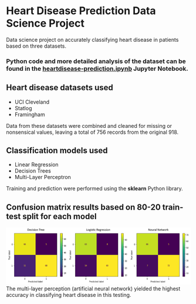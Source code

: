 # Heart Disease Prediction Data Science Project
Data science project on accurately classifying heart disease in patients based on three datasets.

### Python code and more detailed analysis of the dataset can be found in the [heartdisease-prediction.ipynb](/heartdisease-prediction.ipynb) Jupyter Notebook.

## Heart disease datasets used
- UCI Cleveland
- Statlog
- Framingham

Data from these datasets were combined and cleaned for missing or nonsensical values, leaving a total of 756 records from the original 918.

## Classification models used
- Linear Regression
- Decision Trees
- Multi-Layer Perceptron

Training and prediction were performed using the **sklearn** Python library.

## Confusion matrix results based on 80-20 train-test split for each model
![confusion matrix results](/confusion-matrix-results.png)
The multi-layer perception (artificial neural network) yielded the highest accuracy in classifying heart disease in this testing.
